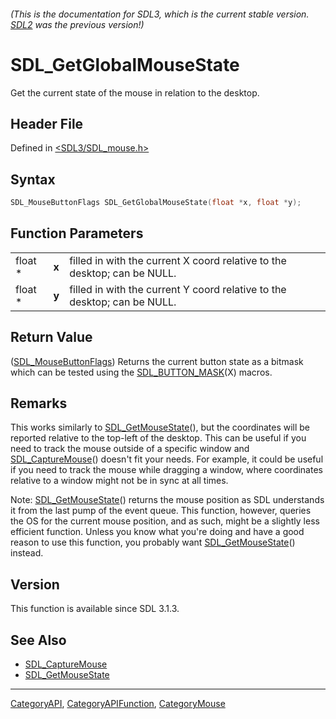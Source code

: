 ###### (This is the documentation for SDL3, which is the current stable version. [SDL2](https://wiki.libsdl.org/SDL2/) was the previous version!)
# SDL_GetGlobalMouseState

Get the current state of the mouse in relation to the desktop.

## Header File

Defined in [<SDL3/SDL_mouse.h>](https://github.com/libsdl-org/SDL/blob/main/include/SDL3/SDL_mouse.h)

## Syntax

```c
SDL_MouseButtonFlags SDL_GetGlobalMouseState(float *x, float *y);
```

## Function Parameters

|         |       |                                                                          |
| ------- | ----- | ------------------------------------------------------------------------ |
| float * | **x** | filled in with the current X coord relative to the desktop; can be NULL. |
| float * | **y** | filled in with the current Y coord relative to the desktop; can be NULL. |

## Return Value

([SDL_MouseButtonFlags](SDL_MouseButtonFlags)) Returns the current button
state as a bitmask which can be tested using the
[SDL_BUTTON_MASK](SDL_BUTTON_MASK)(X) macros.

## Remarks

This works similarly to [SDL_GetMouseState](SDL_GetMouseState)(), but the
coordinates will be reported relative to the top-left of the desktop. This
can be useful if you need to track the mouse outside of a specific window
and [SDL_CaptureMouse](SDL_CaptureMouse)() doesn't fit your needs. For
example, it could be useful if you need to track the mouse while dragging a
window, where coordinates relative to a window might not be in sync at all
times.

Note: [SDL_GetMouseState](SDL_GetMouseState)() returns the mouse position
as SDL understands it from the last pump of the event queue. This function,
however, queries the OS for the current mouse position, and as such, might
be a slightly less efficient function. Unless you know what you're doing
and have a good reason to use this function, you probably want
[SDL_GetMouseState](SDL_GetMouseState)() instead.

## Version

This function is available since SDL 3.1.3.

## See Also

- [SDL_CaptureMouse](SDL_CaptureMouse)
- [SDL_GetMouseState](SDL_GetMouseState)

----
[CategoryAPI](CategoryAPI), [CategoryAPIFunction](CategoryAPIFunction), [CategoryMouse](CategoryMouse)

